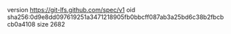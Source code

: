 version https://git-lfs.github.com/spec/v1
oid sha256:0d9e8dd097619251a3471218905fb0bbcff087ab3a25bd6c38b2fbcbcb0a4108
size 2682
